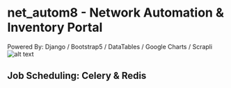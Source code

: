 # net_autom8 - Network Automation & Inventory Portal

Powered By: Django / Bootstrap5 / DataTables / Google Charts / Scrapli
![alt text](https://www.djangoproject.com/m/img/logos/django-logo-positive.png)


## Job Scheduling: Celery & Redis
